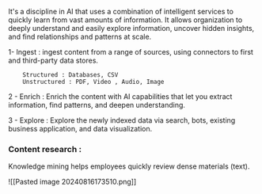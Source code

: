 It's a discipline in AI that uses a combination of intelligent services to quickly learn from vast amounts of information.
It allows organization to deeply understand and easily explore information, uncover hidden insights, and find relationships and patterns at scale.

1- Ingest : 
	ingest content from a range of sources, using connectors to first and third-party data stores.
	
		Structured : Databases, CSV
		Unstructured : PDF, Video , Audio, Image 

2 - Enrich : 
	Enrich the content with AI capabilities that let you extract information, find patterns, and deepen understanding.
	
3 - Explore : 
	Explore the newly indexed data via search, bots, existing business application, and data visualization.

### Content research : 
Knowledge mining helps employees quickly review dense materials (text).

![[Pasted image 20240816173510.png]]

